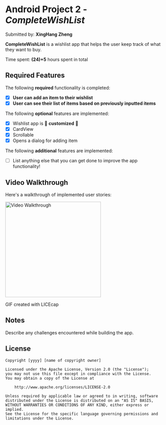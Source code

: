 # Android Project 2 - *CompleteWishList*

Submitted by: **XingHang Zheng**

**CompleteWishList** is a wishlist app that helps the user keep track of what they want to buy.

Time spent: **(24)+5** hours spent in total

## Required Features

The following **required** functionality is completed:

- [X] **User can add an item to their wishlist**
- [X] **User can see their list of items based on previously inputted items**

The following **optional** features are implemented:

- [X] Wishlist app is 🎨 **customized** 🎨
- [X] CardView
- [X] Scrollable
- [X] Opens a dialog for adding item

The following **additional** features are implemented:

* [ ] List anything else that you can get done to improve the app functionality!

## Video Walkthrough

Here's a walkthrough of implemented user stories:

<img src='https://github.com/XingHang0921/CompleteWishList/blob/master/CompleteWishListWalkthrough.gif' title='Video Walkthrough' width='300' 
      alt='Video Walkthrough' />

<!-- Replace this with whatever GIF tool you used! -->
GIF created with LICEcap
<!-- Recommended tools:
[Kap](https://getkap.co/) for macOS
[ScreenToGif](https://www.screentogif.com/) for Windows
[peek](https://github.com/phw/peek) for Linux. -->

## Notes

Describe any challenges encountered while building the app.

## License

    Copyright [yyyy] [name of copyright owner]

    Licensed under the Apache License, Version 2.0 (the "License");
    you may not use this file except in compliance with the License.
    You may obtain a copy of the License at

        http://www.apache.org/licenses/LICENSE-2.0

    Unless required by applicable law or agreed to in writing, software
    distributed under the License is distributed on an "AS IS" BASIS,
    WITHOUT WARRANTIES OR CONDITIONS OF ANY KIND, either express or implied.
    See the License for the specific language governing permissions and
    limitations under the License.
